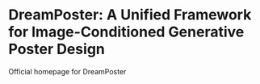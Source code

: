 # DreamPoster: A Unified Framework for Image-Conditioned Generative Poster Design
Official homepage for DreamPoster
